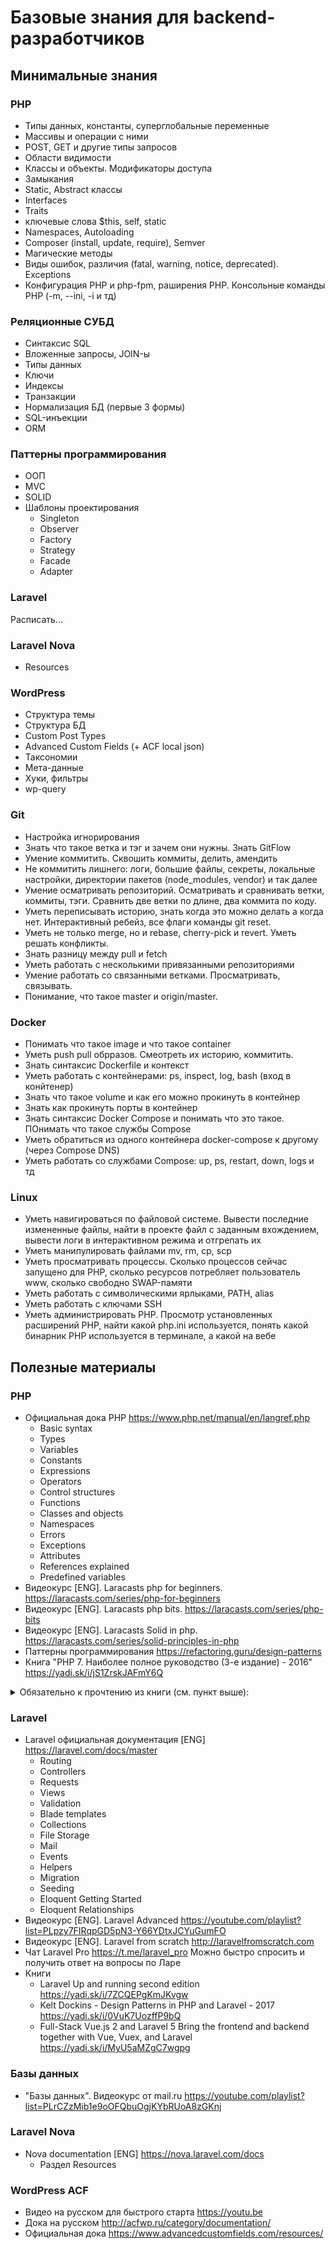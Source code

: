 # Базовые знания для backend-разработчиков

## Минимальные знания

### PHP

- Типы данных, константы, суперглобальные переменные
- Массивы и операции с ними
- POST, GET и другие типы запросов
- Области видимости
- Классы и объекты. Модификаторы доступа
- Замыкания
- Static, Abstract классы
- Interfaces
- Traits
- ключевые слова $this, self, static
- Namespaces, Autoloading
- Composer (install, update, require), Semver
- Магические методы
- Виды ошибок, различия (fatal, warning, notice, deprecated). Exceptions
- Конфигурация PHP и php-fpm, раширения PHP. Консольные команды PHP (-m, --ini, -i и тд)

### Реляционные СУБД

- Синтаксис SQL
- Вложенные запросы, JOIN-ы
- Типы данных
- Ключи
- Индексы
- Транзакции
- Нормализация БД (первые 3 формы)
- SQL-инъекции
- ORM

### Паттерны программирования

- ООП
- MVC
- SOLID
- Шаблоны проектирования
  - Singleton
  - Observer
  - Factory
  - Strategy
  - Facade
  - Adapter

### Laravel

Расписать...


### Laravel Nova

- Resources

### WordPress

- Структура темы
- Структура БД
- Custom Post Types
- Advanced Custom Fields (+ ACF local json)
- Таксономии
- Мета-данные
- Хуки, фильтры
- wp-query

### Git

  - Настройка игнорирования
  - Знать что такое ветка и тэг и зачем они нужны. Знать GitFlow
  - Умение коммитить. Сквошить коммиты, делить, амендить
  - Не коммитить лишнего: логи, большие файлы, секреты, локальные настройки, директории пакетов (node_modules, vendor) и так далее
  - Умение осматривать репозиторий. Осматривать и сравнивать ветки, коммиты, тэги. Сравнить две ветки по длине, два коммита по коду.
  - Уметь переписывать историю, знать когда это можно делать а когда нет. Интерактивный ребейз, все флаги команды git reset.
  - Уметь не только merge, но и rebase, cherry-pick и revert. Уметь решать конфликты.
  - Знать разницу между pull и fetch
  - Уметь работать с несколькими привязанными репозиториями
  - Умение работать со связанными ветками. Просматривать, связывать.
  - Понимание, что такое master и origin/master.

### Docker

- Понимать что такое image и что такое container
- Уметь push pull обрразов. Смеотреть их историю, коммитить.
- Знать синтаксис Dockerfile и контекст
- Уметь работать с контейнерами: ps, inspect, log, bash (вход в конйтенер)
- Знать что такое volume и как его можно прокинуть в контейнер
- Знать как прокинуть порты в контейнер
- Знать синтаксис Docker Compose и понимать что это такое. ПОнимать что такое службы Compose
- Уметь обратиться из одного контейнера docker-compose к другому (через Compose DNS)
- Уметь работать со службами Compose: up, ps, restart, down, logs и тд

### Linux

- Уметь навигироваться по файловой системе. Вывести последние измененные файлы, найти в проекте файл с заданным вхождением, вывести логи в интерактивном режима и отгрепать их
- Уметь манипулировать файлами mv, rm, cp, scp
- Уметь просматривать процессы. Сколько процессов сейчас запущено для PHP, сколько ресурсов потребляет пользователь www, сколько свободно SWAP-памяти
- Уметь работать с символическими ярлыками, PATH, alias
- Уметь работать с ключами SSH
- Уметь администрировать PHP. Просмотр установленных расширений PHP, найти какой php.ini используется, понять какой бинарник PHP используется в терминале, а какой на вебе

## Полезные материалы

### PHP

- Официальная дока PHP https://www.php.net/manual/en/langref.php
  - Basic syntax
  - Types
  - Variables
  - Constants
  - Expressions
  - Operators
  - Control structures
  - Functions
  - Classes and objects
  - Namespaces
  - Errors
  - Exceptions
  - Attributes
  - References explained
  - Predefined variables
- Видеокурс [ENG]. Laracasts php for beginners. https://laracasts.com/series/php-for-beginners
- Видеокурс [ENG]. Laracasts php bits. https://laracasts.com/series/php-bits
- Видеокурс [ENG]. Laracasts Solid in php. https://laracasts.com/series/solid-principles-in-php
- Паттерны программирования https://refactoring.guru/design-patterns
- Книга "PHP 7. Наиболее полное руководство (3-е издание) - 2016" https://yadi.sk/i/jS1ZrskJAFmY6Q
<details>
<summary>Обязательно к прочтению из книги (см. пункт выше):</summary>
  <ul>
    <li>Глава 1 Принципы работы Интернета стр. 43 (Полностью)</li>
      <li>Глава 2 Интерфейс CGI и протокол HTTP стр. 60 (Полностью)</li>
    <li>Глава 3 CGI изнутри (стр. 72)</li>
    <li>Не обязательно: Язык C (стр. 72)</li>
      <li>Установка PHP в Linux (Ubuntu)  (стр. 109)</li>
      <li>Запуск встроенного сервера  (стр. 109)</li>
      <li>Файл hosts (стр. 110)</li>
      <li>Вещание вовне  (стр. 110)</li>
      <li>Конфигурирование PHP  (стр. 111)</li>
      <li>ЧАСТЬ II. ОСНОВЫ ЯЗЫКА PHP (стр. 113) Полностью исключая (Глава 12 Генераторы стр. 237)</li>
    <li>ЧАСТЬ III. СТАНДАРТНЫЕ ФУНКЦИИ PHP (стр. 249)</li>
    <li>Глава 14 Работа с массивами (стр. 279)</li>
    <li>Глава 17 Права доступа и атрибуты файлов (стр. 342)</li>
      <li>Глава 19 Работа с датой и временем (стр. 363)</li>
      <li>ЧАСТЬ IV. ОСНОВЫ ОБЪЕКТНО-ОРИЕНТИРОВАННОГО ПРОГРАММИРОВАНИЯ (стр. 421 Полностью)</li>
      <li>Глава 31 Работа с HTTP и WWW (стр. 585 Полностью)</li>
      <li>Глава 34 Управление сессиями (стр. 622 Полностью)</li>
      <li>Глава 37 Работа с СУБД MySQL (стр. 666 Полностью)</li>
      <li>Глава 42 Стандарты PSR (стр. 785 Полностью)</li>
    <li>Глава 50 Код и шаблон страницы (стр. 895 Полностью)</li>
    <li>Глава 54 Система контроля версий Git (стр. 996 Полностью)</li>
  </ul>
</details>

### Laravel

- Laravel официальная документация [ENG] https://laravel.com/docs/master
  - Routing
  - Controllers
  - Requests
  - Views
  - Validation
  - Blade templates
  - Collections
  - File Storage
  - Mail
  - Events
  - Helpers
  - Migration
  - Seeding
  - Eloquent Getting Started
  - Eloquent Relationships
- Видеокурс [ENG]. Laravel Advanced https://youtube.com/playlist?list=PLpzy7FIRqpGD5pN3-Y66YDtxJCYuGumFO
- Видеокурс [ENG]. Laravel from scratch http://laravelfromscratch.com
- Чат Laravel Pro https://t.me/laravel_pro Можно быстро спросить и получить ответ на вопросы по Ларе
- Книги
  - Laravel Up and running second edition https://yadi.sk/i/7ZCQEPgKmJKvgw
  - Kelt Dockins - Design Patterns in PHP and Laravel - 2017 https://yadi.sk/i/0VuK7UozffP9bQ
  - Full-Stack Vue.js 2 and Laravel 5 Bring the frontend and backend together with Vue, Vuex, and Laravel https://yadi.sk/i/MyU5aMZgC7wgpg

### Базы данных

- "Базы данных". Видеокурс от mail.ru https://youtube.com/playlist?list=PLrCZzMib1e9oOFQbuOgjKYbRUoA8zGKnj

### Laravel Nova

- Nova documentation [ENG] https://nova.laravel.com/docs
  - Раздел Resources

### WordPress ACF

- Видео на русском для быстрого старта https://youtu.be
- Дока на русском http://acfwp.ru/category/documentation/
- Официальная дока https://www.advancedcustomfields.com/resources/
